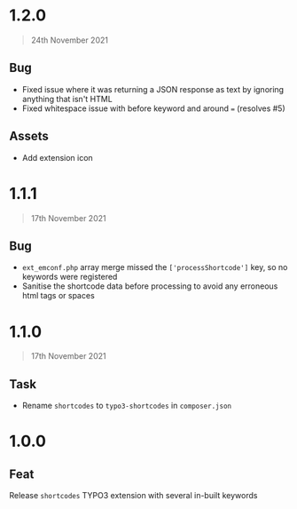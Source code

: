 # 1.2.0
> 24th November 2021

## Bug

- Fixed issue where it was returning a JSON response as text by ignoring anything that isn't HTML
- Fixed whitespace issue with before keyword and around `=` (resolves #5)

## Assets

- Add extension icon


# 1.1.1
> 17th November 2021

## Bug

- `ext_emconf.php` array merge missed the `['processShortcode']` key, so no keywords were registered
- Sanitise the shortcode data before processing to avoid any erroneous html tags or spaces

# 1.1.0
> 17th November 2021

## Task

- Rename `shortcodes` to `typo3-shortcodes` in `composer.json`

# 1.0.0

## Feat

Release `shortcodes` TYPO3 extension with several in-built keywords
